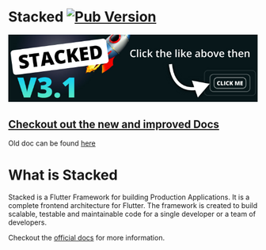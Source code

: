 # Stacked [![Pub Version](https://img.shields.io/pub/v/stacked)](https://pub.dev/packages/stacked)

[![Flutter Web Mastery Release Banner](https://github.com/Stacked-Org/stacked/blob/master/assets/banner.jpeg)](https://dane-mackier-s-school.teachable.com/p/master-flutter-on-the-web?utm_medium=banner&utm_campaign=stacked_readme)

## [Checkout out the new and improved Docs](https://stacked.filledstacks.com/)

Old doc can be found [here](https://github.com/Stacked-Org/stacked/blob/master/README_old.md)

# What is Stacked

Stacked is a Flutter Framework for building Production Applications. It is a complete frontend architecture for Flutter. The framework is created to build scalable, testable and maintainable code for a single developer or a team of developers. 

Checkout the [official docs](https://stacked.filledstacks.com/) for more information. 